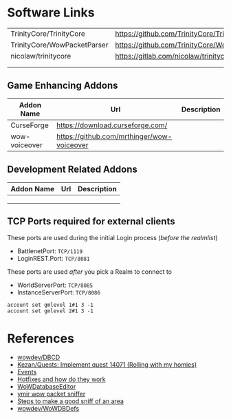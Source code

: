 # Software Links

| | | |
|-|-|-|
| TrinityCore/TrinityCore | https://github.com/TrinityCore/TrinityCore | |
| TrinityCore/WowPacketParser | https://github.com/TrinityCore/WowPacketParser | |
| nicolaw/trinitycore | https://gitlab.com/nicolaw/trinitycore | |
| | | |
| | | |


## Game Enhancing Addons

| Addon Name | Url | Description |
|-|-|-|
| CurseForge | https://download.curseforge.com/ | |
| wow-voiceover | https://github.com/mrthinger/wow-voiceover | |

## Development Related Addons

| Addon Name | Url | Description |
|-|-|-|
| | | |
| | | |
| | | |

## TCP Ports required for external clients

These ports are used during the initial Login process (_before the realmlist_)
* BattlenetPort: `TCP/1119`
* LoginREST.Port: `TCP/8081`

These ports are used _after_ you pick a Realm to connect to
* WorldServerPort: `TCP/8085`
* InstanceServerPort: `TCP/8086`

 ```
 account set gmlevel 1#1 3 -1
 account set gmlevel 2#1 3 -1
 ```

# References

* [wowdev/DBCD](https://github.com/wowdev/DBCD)
* [Kezan/Quests: Implement quest 14071 (Rolling with my homies)](https://github.com/TrinityCore/TrinityCore/pull/28253/commits/e4bd0c46af7536bc7249594bb1c5bfe6bdfede23)
* [Events](https://wowpedia.fandom.com/wiki/Events)
* [Hotfixes and how do they work](https://talk.trinitycore.org/t/hotfixes-and-how-do-they-work/31325)
* [WoWDatabaseEditor](https://github.com/BAndysc/WoWDatabaseEditor)
* [ymir wow packet sniffer](https://github.com/TrinityCore/ymir)
* [Steps to make a good sniff of an area](https://gist.github.com/Subv/c3498b5e952c5c978bcf)
* [wowdev/WoWDBDefs](https://github.com/wowdev/WoWDBDefs)

